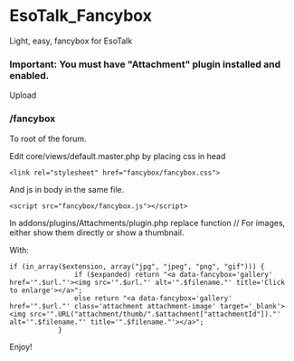 # EsoTalk_Fancybox
Light, easy, fancybox for EsoTalk

### Important: You must have "Attachment" plugin installed and enabled.

Upload 
### /fancybox 
To root of the forum.

Edit core/views/default.master.php by placing css in head
```
<link rel="stylesheet" href="fancybox/fancybox.css">
```
And js in body in the same file.
```
<script src="fancybox/fancybox.js"></script>
```

In addons/plugins/Attachments/plugin.php replace function // For images, either show them directly or show a thumbnail.

With:
```
if (in_array($extension, array("jpg", "jpeg", "png", "gif"))) {
				if ($expanded) return "<a data-fancybox='gallery' href='".$url."'><img src='".$url."' alt='".$filename."' title='Click to enlarge'></a>";
				else return "<a data-fancybox='gallery' href='".$url."' class='attachment attachment-image' target='_blank'><img src='".URL("attachment/thumb/".$attachment["attachmentId"])."' alt='".$filename."' title='".$filename."'></a>";
			}
```

Enjoy!





